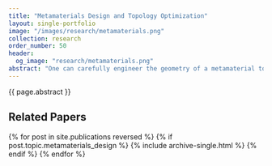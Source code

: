 ```yaml
---
title: "Metamaterials Design and Topology Optimization"
layout: single-portfolio
image: "/images/research/metamaterials.png"
collection: research
order_number: 50
header: 
  og_image: "research/metamaterials.png"
abstract: "One can carefully engineer the geometry of a metamaterial to achieve some target properties and eventually reach certain global performance, but this is not an easy work, especially when we face a large-scale heterogeneous problem where we want to optimize metamaterials at different locations of a large domain. Despite this challenge, metamaterials, as simple modularized geometries, are relatively easy to be processed by machine learning models and data are usually abundant. In this research, I combine machine learning and topology optimization to simplify and accelerate the design of such large-scale heterogeneous systems."
---
```


{{ page.abstract }}

## Related Papers

{% for post in site.publications reversed %}
  {% if post.topic.metamaterials_design %}
    {% include archive-single.html %}
  {% endif %}
{% endfor %}


